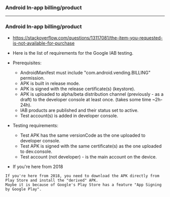 ### Android In-app billing/product

--------------------------------------------------------------

### Android In-app billing/product

* https://stackoverflow.com/questions/13117081/the-item-you-requested-is-not-available-for-purchase

* Here is the list of requirements for the Google IAB testing.

* Prerequisites:

  * AndroidManifest must include "com.android.vending.BILLING" permission.
  * APK is built in release mode.
  * APK is signed with the release certificate(s) (keystore).
  * APK is uploaded to alpha/beta distribution channel (previously - as a draft) to the developer console at least once. (takes some time ~2h-24h).
  * IAB products are published and their status set to active.
  * Test account(s) is added in developer console.

* Testing requirements:

  * Test APK has the same versionCode as the one uploaded to developer console.
  * Test APK is signed with the same certificate(s) as the one uploaded to dev.console.
  * Test account (not developer) - is the main account on the device.

* If you're here from 2018

```
If you're here from 2018, you need to download the APK directly from Play Store and install the "derived" APK.
Maybe it is because of Google's Play Store has a feature "App Signing by Google Play".
```
